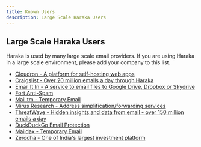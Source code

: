 ```yaml
---
title: Known Users
description: Large Scale Haraka Users
---
```


## Large Scale Haraka Users

Haraka is used by many large scale email providers. If you are using Haraka in a large scale environment, please add your company to this list.

* <a href="https://cloudron.io">Cloudron - A platform for self-hosting web apps</a>
* <a href="http://www.craigslist.org/about/thanks">Craigslist - Over 20 million emails a day through Haraka</a>
* <a href="https://www.emailitin.com/">Email It In - A service to email files to Google Drive, Dropbox or Skydrive</a>
* <a href="http://www.fortantispam.com/">Fort Anti-Spam</a>
* <a href="http://mail.tm">Mail.tm - Temporary Email</a>
* <a href="http://mirusresearch.com/">Mirus Research - Address simplification/forwarding services</a>
* <a href="https://threatwave.com/">ThreatWave - Hidden insights and data from email - over 150 million emails a day</a>
* <a href="https://duckduckgo.com/email/">DuckDuckGo Email Protection</a>
* <a href="https://maildax.com/">Maildax - Temporary Email</a>
* <a href="https://zerodha.com/">Zerodha - One of India's largest investment platform</a>
